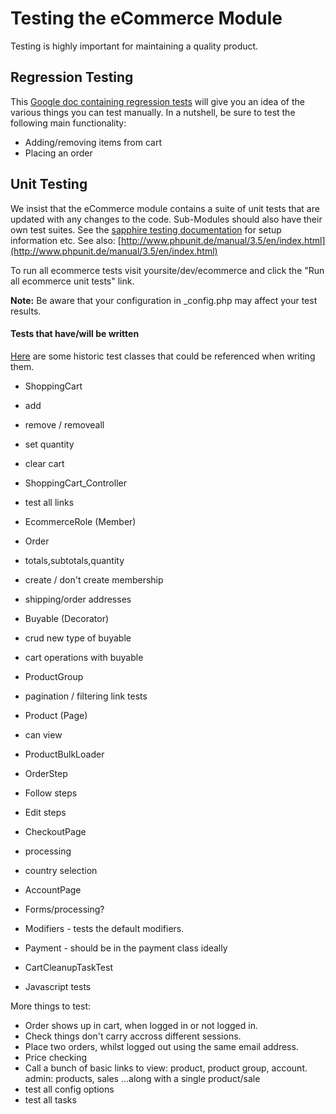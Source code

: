 Testing the eCommerce Module
============================
Testing is highly important for maintaining a quality product.

Regression Testing
------------------
This [Google doc containing regression tests](https://spreadsheets.google.com/ccc?key=0AtHUrSaBxJY8dG8teWVNTFYzbThZYUhhLTNmT0FiUHc&hl=en) will give you an idea of the various things you can test manually.
In a nutshell, be sure to test the following main functionality:

 * Adding/removing items from cart
 * Placing an order

Unit Testing
------------
We insist that the eCommerce module contains a suite of unit tests that are updated with any changes to the code. Sub-Modules should also have their own test suites.
See the [sapphire testing documentation](http://doc.silverstripe.org/sapphire/en/topics/testing/index) for setup information etc.
See also: [http://www.phpunit.de/manual/3.5/en/index.html](http://www.phpunit.de/manual/3.5/en/index.html)

To run all ecommerce tests visit yoursite/dev/ecommerce and click the "Run all ecommerce unit tests" link.

**Note:** Be aware that your configuration in _config.php may affect your test results.


#### Tests that have/will be written

[Here](http://code.google.com/p/silverstripe-ecommerce/source/browse/?r=1000#svn%2Ftrunk%2Ftests) are some historic test classes that could be referenced when writing them.

 - ShoppingCart
  - add
  - remove / removeall
  - set quantity
  - clear cart
 - ShoppingCart_Controller
  - test all links
 - EcommerceRole (Member)
 - Order
  - totals,subtotals,quantity
  - create / don't create membership
  - shipping/order addresses
 - Buyable (Decorator)
  - crud new type of buyable
  - cart operations with buyable
 - ProductGroup
  - pagination / filtering link tests
 - Product (Page)
  - can view
 - ProductBulkLoader
 - OrderStep
  - Follow steps
  - Edit steps
 - CheckoutPage
  - processing
  - country selection
 - AccountPage
 - Forms/processing?
 - Modifiers - tests the default modifiers.
 - Payment - should be in the payment class ideally
 - CartCleanupTaskTest
 
 - Javascript tests
 

More things to test:

 - Order shows up in cart, when logged in or not logged in.
 - Check things don't carry accross different sessions.
 - Place two orders, whilst logged out using the same email address.
 - Price checking
 - Call a bunch of basic links to view: product, product group, account. admin: products, sales ...along with a single product/sale
 - test all config options
 - test all tasks
